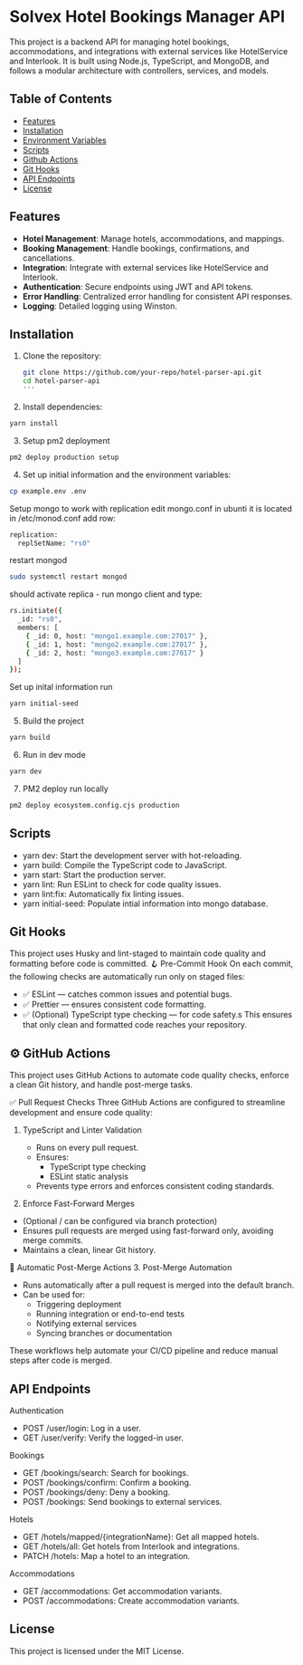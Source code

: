 # Solvex Hotel Bookings Manager API

This project is a backend API for managing hotel bookings, accommodations, and integrations with external services like HotelService and Interlook. It is built using Node.js, TypeScript, and MongoDB, and follows a modular architecture with controllers, services, and models.

## Table of Contents

- [Features](#features)
- [Installation](#installation)
- [Environment Variables](#environment-variables)
- [Scripts](#scripts)
- [Github Actions](#CI/CD)
- [Git Hooks](#git-hooks)
- [API Endpoints](#api-endpoints)
- [License](#license)

## Features

- **Hotel Management**: Manage hotels, accommodations, and mappings.
- **Booking Management**: Handle bookings, confirmations, and cancellations.
- **Integration**: Integrate with external services like HotelService and Interlook.
- **Authentication**: Secure endpoints using JWT and API tokens.
- **Error Handling**: Centralized error handling for consistent API responses.
- **Logging**: Detailed logging using Winston.

## Installation

1. Clone the repository:

   ```bash
   git clone https://github.com/your-repo/hotel-parser-api.git
   cd hotel-parser-api
   '''

   ```

2. Install dependencies:

```bash
yarn install
```

3. Setup pm2 deployment

```bash
pm2 deploy production setup
```

4. Set up initial information and the environment variables:

```bash
cp example.env .env
```

Setup mongo to work with replication
edit mongo.conf in ubunti it is located in /etc/monod.conf add row:

```bash
replication:
  replSetName: "rs0"
```

restart mongod

```bash
sudo systemctl restart mongod
```

should activate replica - run mongo client and type:

```bash
rs.initiate({
  _id: "rs0",
  members: [
    { _id: 0, host: "mongo1.example.com:27017" },
    { _id: 1, host: "mongo2.example.com:27017" },
    { _id: 2, host: "mongo3.example.com:27017" }
  ]
});

```

Set up inital information run

```bash
yarn initial-seed
```

5. Build the project

```bash
yarn build
```

6. Run in dev mode

```bash
yarn dev
```

7. PM2 deploy run locally

```bash
pm2 deploy ecosystem.config.cjs production
```

## Scripts

- yarn dev: Start the development server with hot-reloading.
- yarn build: Compile the TypeScript code to JavaScript.
- yarn start: Start the production server.
- yarn lint: Run ESLint to check for code quality issues.
- yarn lint:fix: Automatically fix linting issues.
- yarn initial-seed: Populate intial information into mongo database.

## Git Hooks

This project uses Husky and lint-staged to maintain code quality and formatting before code is committed.
🪝 Pre-Commit Hook
On each commit, the following checks are automatically run only on staged files:

- ✅ ESLint — catches common issues and potential bugs.
- ✅ Prettier — ensures consistent code formatting.
- ✅ (Optional) TypeScript type checking — for code safety.s
  This ensures that only clean and formatted code reaches your repository.

## ⚙️ GitHub Actions

This project uses GitHub Actions to automate code quality checks, enforce a clean Git history, and handle post-merge tasks.

✅ Pull Request Checks
Three GitHub Actions are configured to streamline development and ensure code quality:

1. TypeScript and Linter Validation

   - Runs on every pull request.
   - Ensures:
     - TypeScript type checking
     - ESLint static analysis
   - Prevents type errors and enforces consistent coding standards.

2. Enforce Fast-Forward Merges

- (Optional / can be configured via branch protection)
- Ensures pull requests are merged using fast-forward only, avoiding merge commits.
- Maintains a clean, linear Git history.

🚀 Automatic Post-Merge Actions 3. Post-Merge Automation

- Runs automatically after a pull request is merged into the default branch.
- Can be used for:
  - Triggering deployment
  - Running integration or end-to-end tests
  - Notifying external services
  - Syncing branches or documentation

These workflows help automate your CI/CD pipeline and reduce manual steps after code is merged.

## API Endpoints

Authentication

- POST /user/login: Log in a user.
- GET /user/verify: Verify the logged-in user.

Bookings

- GET /bookings/search: Search for bookings.
- POST /bookings/confirm: Confirm a booking.
- POST /bookings/deny: Deny a booking.
- POST /bookings: Send bookings to external services.

Hotels

- GET /hotels/mapped/{integrationName}: Get all mapped hotels.
- GET /hotels/all: Get hotels from Interlook and integrations.
- PATCH /hotels: Map a hotel to an integration.

Accommodations

- GET /accommodations: Get accommodation variants.
- POST /accommodations: Create accommodation variants.

## License

This project is licensed under the MIT License.
